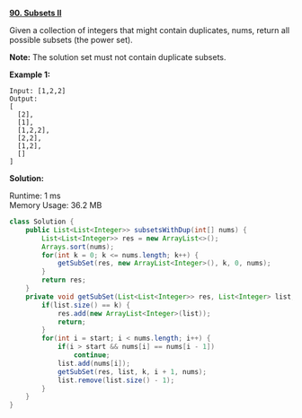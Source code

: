 **[90. Subsets II](https://leetcode.com/problems/subsets-ii/)**

Given a collection of integers that might contain duplicates, nums, return all possible subsets (the power set).

**Note:** The solution set must not contain duplicate subsets.

**Example 1:**

```
Input: [1,2,2]
Output:
[
  [2],
  [1],
  [1,2,2],
  [2,2],
  [1,2],
  []
]

```


**Solution:**

Runtime: 1 ms<br/>
Memory Usage: 36.2 MB

```java
class Solution {
    public List<List<Integer>> subsetsWithDup(int[] nums) {
        List<List<Integer>> res = new ArrayList<>();
        Arrays.sort(nums);
        for(int k = 0; k <= nums.length; k++) {
            getSubSet(res, new ArrayList<Integer>(), k, 0, nums);
        }
        return res;
    }
    private void getSubSet(List<List<Integer>> res, List<Integer> list, int k, int start, int[] nums) {
        if(list.size() == k) {
            res.add(new ArrayList<Integer>(list));
            return;
        }
        for(int i = start; i < nums.length; i++) {
            if(i > start && nums[i] == nums[i - 1])
                continue;
            list.add(nums[i]);
            getSubSet(res, list, k, i + 1, nums);
            list.remove(list.size() - 1);
        }
    }
}

```


